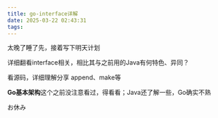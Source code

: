 ```yaml
---
title: go-interface详解
date: 2025-03-22 02:43:31
tags:
---
```


太晚了睡了先，接着写下明天计划

详细翻看interface相关，相比其与之前用的Java有何特色、异同？

看源码，详细理解分享 append、make等

**Go基本架构**这个之前没注意看过，得看看；Java还了解一些，Go确实不熟

お休み
